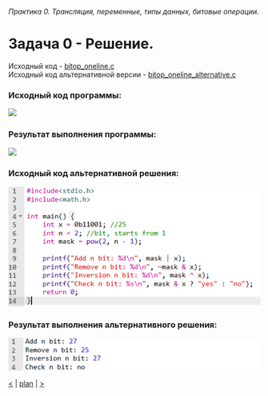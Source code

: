 ﻿_Практика 0. Трансляция, переменные, типы данных, битовые операции._

# Задача 0 - Решение.

Исходный код - [bitop_oneline.c](../src/bitop_oneline.c)\
Исходный код альтернативной версии - [bitop_oneline_alternative.c](../src/bitop_oneline_alternative.c)

### Исходный код программы:
![](images/bitop_oneline_code.png)

### Результат выполнения программы:
![](images/bitop_oneline_out.png)

### Исходный код альтернативной решения:
![](images/bitop_oneline_alt_code.png)

### Результат выполнения альтернативного решения:
![](images/bitop_oneline_alt_out.png)

[<](4.md) | [plan](../practice.md) | [>](6.md)
